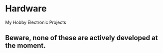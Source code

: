 # Hardware
My Hobby Electronic Projects

## Beware, none of these are actively developed at the moment. 
